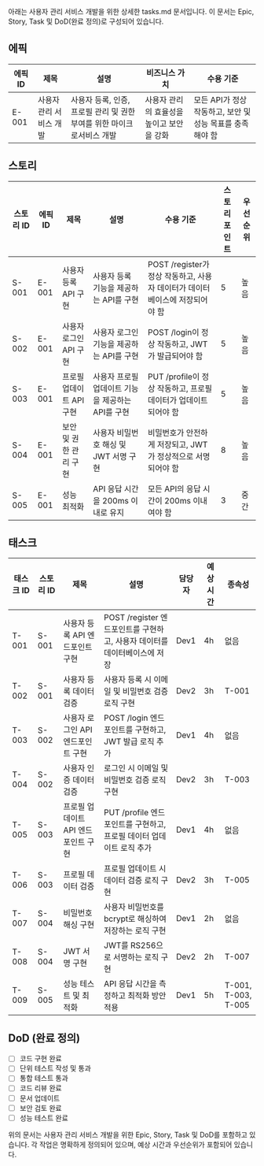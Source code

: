아래는 사용자 관리 서비스 개발을 위한 상세한 tasks.md 문서입니다. 이 문서는 Epic, Story, Task 및 DoD(완료 정의)로 구성되어 있습니다.

## 에픽
| 에픽 ID | 제목 | 설명 | 비즈니스 가치 | 수용 기준 |
|---------|-------|-------------|----------------|-------------------|
| E-001   | 사용자 관리 서비스 개발 | 사용자 등록, 인증, 프로필 관리 및 권한 부여를 위한 마이크로서비스 개발 | 사용자 관리의 효율성을 높이고 보안을 강화 | 모든 API가 정상 작동하고, 보안 및 성능 목표를 충족해야 함 |

## 스토리
| 스토리 ID | 에픽 ID | 제목 | 설명 | 수용 기준 | 스토리 포인트 | 우선순위 |
|----------|---------|-------|-------------|-------------------|--------------|----------|
| S-001    | E-001   | 사용자 등록 API 구현 | 사용자 등록 기능을 제공하는 API를 구현 | POST /register가 정상 작동하고, 사용자 데이터가 데이터베이스에 저장되어야 함 | 5            | 높음     |
| S-002    | E-001   | 사용자 로그인 API 구현 | 사용자 로그인 기능을 제공하는 API를 구현 | POST /login이 정상 작동하고, JWT가 발급되어야 함 | 5            | 높음     |
| S-003    | E-001   | 프로필 업데이트 API 구현 | 사용자 프로필 업데이트 기능을 제공하는 API를 구현 | PUT /profile이 정상 작동하고, 프로필 데이터가 업데이트되어야 함 | 5            | 높음     |
| S-004    | E-001   | 보안 및 권한 관리 구현 | 사용자 비밀번호 해싱 및 JWT 서명 구현 | 비밀번호가 안전하게 저장되고, JWT가 정상적으로 서명되어야 함 | 8            | 높음     |
| S-005    | E-001   | 성능 최적화 | API 응답 시간을 200ms 이내로 유지 | 모든 API의 응답 시간이 200ms 이내여야 함 | 3            | 중간     |

## 태스크
| 태스크 ID | 스토리 ID | 제목 | 설명 | 담당자 | 예상 시간 | 종속성 |
|---------|----------|-------|-------------|----------|----------|--------------|
| T-001   | S-001    | 사용자 등록 API 엔드포인트 구현 | POST /register 엔드포인트를 구현하고, 사용자 데이터를 데이터베이스에 저장 | Dev1     | 4h       | 없음         |
| T-002   | S-001    | 사용자 등록 데이터 검증 | 사용자 등록 시 이메일 및 비밀번호 검증 로직 구현 | Dev2     | 3h       | T-001        |
| T-003   | S-002    | 사용자 로그인 API 엔드포인트 구현 | POST /login 엔드포인트를 구현하고, JWT 발급 로직 추가 | Dev1     | 4h       | 없음         |
| T-004   | S-002    | 사용자 인증 데이터 검증 | 로그인 시 이메일 및 비밀번호 검증 로직 구현 | Dev2     | 3h       | T-003        |
| T-005   | S-003    | 프로필 업데이트 API 엔드포인트 구현 | PUT /profile 엔드포인트를 구현하고, 프로필 데이터 업데이트 로직 추가 | Dev1     | 4h       | 없음         |
| T-006   | S-003    | 프로필 데이터 검증 | 프로필 업데이트 시 데이터 검증 로직 구현 | Dev2     | 3h       | T-005        |
| T-007   | S-004    | 비밀번호 해싱 구현 | 사용자 비밀번호를 bcrypt로 해싱하여 저장하는 로직 구현 | Dev1     | 2h       | 없음         |
| T-008   | S-004    | JWT 서명 구현 | JWT를 RS256으로 서명하는 로직 구현 | Dev2     | 2h       | T-007        |
| T-009   | S-005    | 성능 테스트 및 최적화 | API 응답 시간을 측정하고 최적화 방안 적용 | Dev1     | 5h       | T-001, T-003, T-005 |

## DoD (완료 정의)
- [ ] 코드 구현 완료
- [ ] 단위 테스트 작성 및 통과
- [ ] 통합 테스트 통과
- [ ] 코드 리뷰 완료
- [ ] 문서 업데이트
- [ ] 보안 검토 완료
- [ ] 성능 테스트 완료

위의 문서는 사용자 관리 서비스 개발을 위한 Epic, Story, Task 및 DoD를 포함하고 있습니다. 각 작업은 명확하게 정의되어 있으며, 예상 시간과 우선순위가 포함되어 있습니다.
